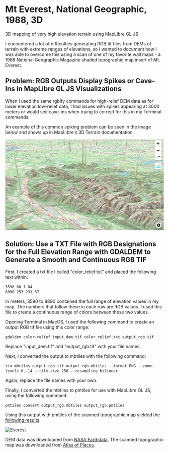 # Mt Everest, National Geographic, 1988, 3D
3D mapping of very high elevation terrain using MapLibre GL JS

I encountered a lot of difficulties generating RGB tif files from DEMs of terrain with extreme ranges of elevations, so I wanted to document how I was able to overcome this using a scan of one of my favorite wall maps - a 1988 National Geographic Magazine shaded topographic map insert of Mt. Everest.

## Problem: RGB Outputs Display Spikes or Cave-Ins in MapLibre GL JS Visualizations

When I used the same rgbify commands for high-relief DEM data as for lower elevation low-relief data, I had issues with spikes appearing at 3000 meters or would see cave-ins when trying to correct for this in my Terminal commands.

An example of this common spiking problem can be seen in the image below and shows up in MapLibre's 3D Terrain documentation.

![Spiking](spiking.png)

## Solution: Use a TXT File with RGB Designations for the Full Elevation Range with GDALDEM to Generate a Smooth and Continuous RGB TIF

First, I created a txt file I called "color_relief.txt" and placed the following text within:

```
3590 68 1 84
8890 253 231 37
```

In meters, 3590 to 8890 contained the full range of elevation values in my map. The numbers that follow these in each row are RGB values. I used this file to create a continuous range of colors between these two values.

Opening Terminal in MacOS, I used the following command to create an output RGB tif file using this color range:

```
gdaldem color-relief input_dem.tif color_relief.txt output_rgb.tif
```

Replace "input_dem.tif" and "output_rgb.tif" with your file names.

Next, I converted the output to mbtiles with the following command:

```
rio mbtiles output_rgb.tif output_rgb.mbtiles --format PNG --zoom-levels 0..14 --tile-size 256 --resampling bilinear
```

Again, replace the file names with your own.

Finally, I converted the mbtiles to pmtiles for use with MapLibre GL JS, using the following command:

```
pmtiles convert output_rgb.mbtiles output_rgb.pmtiles
```

Using this output with pmtiles of the scanned topographic map yielded the [following results](https://jebowe3.github.io/Mt-Everest-NGM-1988-3D/).

![Everest](mteverest.gif)

DEM data was downloaded from [NASA Earthdata](https://www.earthdata.nasa.gov/). The scanned topographic map was downloaded from [Atlas of Places](https://www.atlasofplaces.com/).
